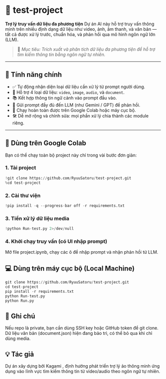 # 🧠 test-project

**Trợ lý truy vấn dữ liệu đa phương tiện**
Dự án AI này hỗ trợ truy vấn thông minh trên nhiều định dạng dữ liệu như video, ảnh, âm thanh, và văn bản — tất cả được xử lý trước, chuẩn hóa, và phản hồi qua mô hình ngôn ngữ lớn (LLM).

> 🎯 *Mục tiêu: Trích xuất và phân tích dữ liệu đa phương tiện để hỗ trợ tìm kiếm thông tin bằng ngôn ngữ tự nhiên.*

---

## 🚀 Tính năng chính

- ✅ Tự động nhận diện loại dữ liệu cần xử lý từ prompt người dùng.
- 🧩 Hỗ trợ 4 loại dữ liệu: `video`, `image`, `audio`, và `document`.
- 📚 Kết hợp thông tin ngữ cảnh vào prompt đầu vào.
- 🤖 Gửi prompt đầy đủ đến LLM (như Gemini / GPT) để phản hồi.
- 🧪 Chạy hoàn toàn được trên Google Colab hoặc máy cục bộ.
- 🛠 Dễ mở rộng và chỉnh sửa: mọi phần xử lý chia thành các module riêng.

---

## 📓 Dùng trên Google Colab

Bạn có thể chạy toàn bộ project này chỉ trong vài bước đơn giản:

### 1. Tải project
```python
!git clone https://github.com/RyuuSatoru/test-project.git
%cd test-project
```
### 2. Cài thư viện
```python
!pip install -q --progress-bar off -r requirements.txt
```
### 3. Tiền xử lý dữ liệu media
```python
!python Run-test.py 2>/dev/null
```
### 4. Khởi chạy truy vấn (có UI nhập prompt)
Mở file project.ipynb, chạy các ô để nhập prompt và nhận phản hồi từ LLM.

## 💻 Dùng trên máy cục bộ (Local Machine)
```python
git clone https://github.com/RyuuSatoru/test-project.git
cd test-project
pip install -r requirements.txt
python Run-test.py
python Run.py
```
## 📍 Ghi chú
Nếu repo là private, bạn cần dùng SSH key hoặc GitHub token để git clone.
Dữ liệu văn bản (document.json) hiện đang bảo trì, có thể bỏ qua khi chỉ dùng media.

## 💡 Tác giả
Dự án xây dựng bởi Kagami , định hướng phát triển trợ lý ảo thông minh ứng dụng vào lĩnh vực tìm kiếm thông tin từ video/audio theo ngôn ngữ tự nhiên.
